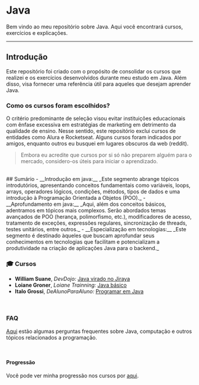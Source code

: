 # Java
Bem vindo ao meu repositório sobre Java. Aqui você encontrará cursos, exercícios e explicações.

______________

## Introdução
Este repositório foi criado com o propósito de consolidar os cursos que realizei e os exercícios desenvolvidos durante meu estudo em Java. Além disso, visa fornecer uma referência útil para aqueles que desejam aprender Java.

### Como os cursos foram escolhidos?
O critério predominante de seleção visou evitar instituições educacionais com ênfase excessiva em estratégias de marketing em detrimento da qualidade de ensino. Nesse sentido, este repositório exclui cursos de entidades como Alura e Rocketseat. Alguns cursos foram indicados por amigos, enquanto outros eu busquei em lugares obscuros da web (reddit).
>  Embora eu acredite que cursos por si só não preparem alguém para o mercado, considero-os úteis para iniciar o aprendizado.

<br>
## Sumário 
- __Introdução em java:__ _Este segmento abrange tópicos introdutórios, apresentando conceitos fundamentais como variáveis, loops, arrays, operadores lógicos, condições, métodos, tipos de dados e uma introdução à Programação Orientada a Objetos (POO)._
- __Aprofundamento em java:__ _Aqui, além dos conceitos básicos, adentramos em tópicos mais complexos. Serão abordados temas avançados de POO (herança, polimorfismo, etc.), modificadores de acesso, tratamento de exceções, expressões regulares, sincronização de threads, testes unitários, entre outros._
- __Especialização em tecnologias:__ _Este segmento é destinado àqueles que buscam aprofundar seus conhecimentos em tecnologias que facilitam e potencializam a produtividade na criação de aplicações Java para o backend._

### 🎓 Cursos 
- __William Suane__, _DevDojo:_ <a href="https://www.youtube.com/playlist?list=PL62G310vn6nFIsOCC0H-C2infYgwm8SWW">Java virado no Jiraya</a>
- __Loiane Groner__, _Loiane Trainning:_ <a href="https://loiane.training/curso/java-basico">Java básico</a>
- __Italo Grossi__, _DeAlunoParaAluno:_ <a href="https://www.youtube.com/playlist?list=PLa75BYTPDNKZLzk3xG-gSXSU_AAq5RP4g">Programar em Java</a>

</br>

### FAQ 
<a href="https://github.com/FireguiQueen/Java/blob/main/others/faq.md">Aqui</a> estão algumas perguntas frequentes sobre Java, computação e outros tópicos relacionados a programação.

</br>

#### Progressão
Você pode ver minha progressão nos cursos por <a href="https://github.com/FireguiQueen/Java/blob/main/others/progress%C3%A3o.md">aqui</a>.

